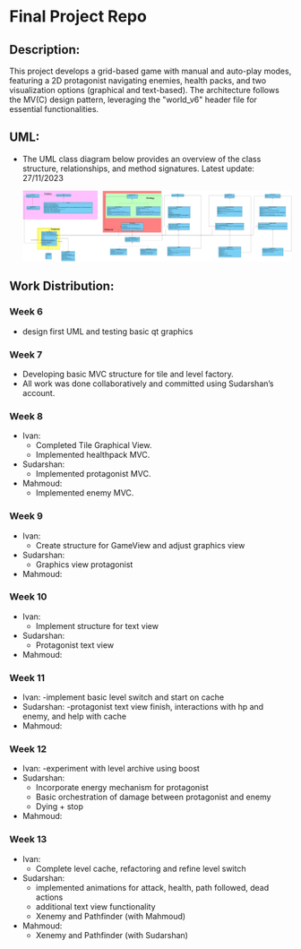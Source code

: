 # Final Project Repo

## Description:

This project develops a grid-based game with manual and auto-play modes, featuring a 2D protagonist navigating enemies, health packs, and two visualization options (graphical and text-based). The architecture follows the MV(C) design pattern, leveraging the "world_v6" header file for essential functionalities. 


## UML:
- The UML class diagram below provides an overview of the class structure, relationships, and method signatures. 
Latest update: 27/11/2023

    ![UML](uml_20232511.png)

## Work Distribution:
### Week 6
- design first UML and testing basic qt graphics

### Week 7
- Developing basic MVC structure for tile and level factory.
- All work was done collaboratively and committed using Sudarshan’s account.

### Week 8
- Ivan:
  - Completed Tile Graphical View.
  - Implemented healthpack MVC.
- Sudarshan:
  - Implemented protagonist MVC.
- Mahmoud:
  - Implemented enemy MVC.

### Week 9
- Ivan: 
  - Create structure for GameView and adjust graphics view
- Sudarshan: 
  - Graphics view protagonist
- Mahmoud:

### Week 10
- Ivan: 
  - Implement structure for text view
- Sudarshan:
  - Protagonist text view
- Mahmoud:

### Week 11
- Ivan: 
  -implement basic level switch and start on cache
- Sudarshan: 
  -protagonist text view finish, interactions with hp and enemy, and help with cache
- Mahmoud: 

### Week 12
- Ivan: 
  -experiment with level archive using boost
- Sudarshan: 
  - Incorporate energy mechanism for protagonist
  - Basic orchestration of damage between protagonist and enemy
  - Dying + stop
- Mahmoud: 

### Week 13
- Ivan: 
  - Complete level cache, refactoring and refine level switch
- Sudarshan: 
  - implemented animations for attack, health, path followed, dead actions
  - additional text view functionality
  - Xenemy and Pathfinder (with Mahmoud)
- Mahmoud: 
  - Xenemy and Pathfinder (with Sudarshan)



